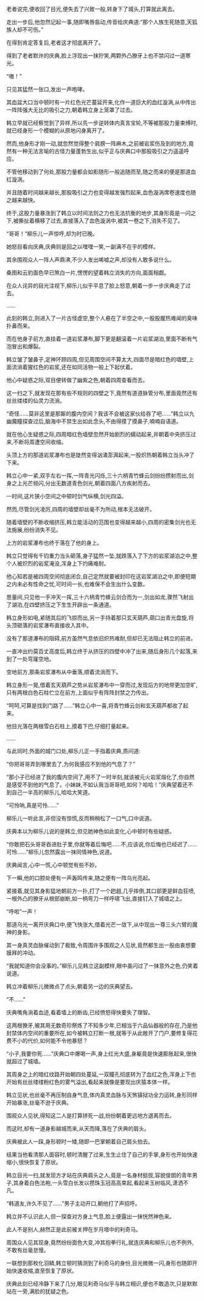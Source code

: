 
老者说完,便收回了目光,便失去了兴致一般,转身下了城头,打算就此离去。

走出一步后,他忽然记起一事,随即嘴唇翕动,传音给庆典道:“那个人族生死随意,天狐族人却不可伤。”

在得到肯定答复后,老者这才彻底离开了。

得到了老者默许的庆典,脸上浮现出一抹狞笑,两颗外凸獠牙上也不禁闪过一道寒光。

“嗷！”

只见其猛然一张口,发出一声咆哮。

其血盆大口当中顿时有一片红色光芒蔓延开来,化作一道巨大的血红漩涡,从中传出一阵阵强大无比的吸引之力,朝着韩立身上笼罩了过去。

韩立早就已经察觉到了异样,所以先一步逆转体内真言宝轮,不等被那股力量束缚时,就已经身形一个模糊的从原地闪身离开了。

然而,他身形才刚一动,就忽然觉得整个肩膀一阵麻木,之前被岩浆伤及到的地方,竟然有一种无法言喻的古怪力量蓬勃生出,似乎正与庆典口中那股吸引之力遥遥呼应。

不管他移动到了何处,那股力量都会如影随形一般追随而至,随之而来的便是那道血红漩涡。

并且随着时间越来越长,那股吸引之力也变得越发强烈起来,血色漩涡席卷速度也随之越来越快。

终于,这股力量暴涨到了韩立以时间法则之力也无法抗衡的地步,其身形竟是一闪之下,被撕扯着横移了过去,直接落入了血色漩涡中,被其一卷之下,消失不见了。

“哥哥！”柳乐儿一声惊呼,却为时已晚。

她怒目看向庆典,庆典则是回之以嘿嘿一笑,一副满不在乎的模样。

其余围观众人一阵人声鼎沸,不少人发出唏嘘之声,却没有人敢多说什么。

桑图和云豹面色早已煞白一片,愣愣的望着韩立消失的方向,面面相觑。

在众人诧异的目光注视下,柳乐儿似乎平息了脸上怒意,朝着一步一步庆典走了过去。

……

此刻的韩立,则进入了一片古怪虚空,整个人悬在了半空之中,一股股腥热难闻的臭味扑鼻而来。

而在他身子前方,直挂着一道岩浆瀑布,脚下更是翻滚着一片岩浆湖泊,里面不断有气泡冒出和爆裂。

韩立皱了皱鼻子,定神环顾四周,但见周围空间不算太大,四面尽是暗红色的墙壁,上面流淌着猩红色的岩浆,还在如同活物一般上下起伏着。

他心中疑惑之际,双目便转做了幽紫之色,朝着四周查看而去。

这一扫之下,就发现在那有些不规则的四壁之下,竟然有道道脉管分布,里面竟然还有丝丝缕缕的仙灵力流淌。

“奇怪……莫非这里是那厮的腹内空间？我该不会被这家伙给吞了吧……”韩立以九幽魔瞳探查过后,脑海中不禁生出如此念头,不由得摸了摸鼻子,喃喃自语道。

就在他心生疑惑之际,四周暗红色墙壁忽然开始剧烈的蠕动起来,并朝着中央挤压过来,不断将周遭空间收缩。

头顶上方的那道岩浆瀑布也是陡然变得汹涌澎湃起来,一股炽热朝着韩立当头冲了下来。

韩立心中一紧,双手左右一挥,一阵青光闪烁,三十六柄青竹蜂云剑纷纷攒射而出,剑身之上光芒频闪,分出无数道青色剑光,朝着四面八方疾射而去。

一时间,这片狭小空间之中顿时剑气纵横,剑光四溢。

然而,尽管剑光凌厉,四周的墙壁却丝毫不为所动,根本无法破开。

随着墙壁的不断收缩挤压,韩立能活动的范围也变得越来越小,四周的密集剑光也无法施展,纷纷消失不见。

上方的岩浆瀑布也终于落在了他的身上。

韩立只觉得有千钧重力当头砸落,身子猛然一坠,就跌落入了下方的岩浆湖泊之中,整个人被炽烈的岩浆淹没,浑身上下灼痛难耐。

他心知若是被四周空间彻底闭合,自己定然就要被封印在这岩浆湖泊之中,即便短期之内未必有性命之忧,可时间一长,也难保不会生出什么变数。

思量间,只见他一手冲天一挥,三十六柄青竹蜂云剑合而为一,剑出如龙,骤然飞射出了湖泊,在四壁挤压之下生生开辟出一条通道。

韩立身形如电,紧随其后的飞掠而出,另一手持着那只玄天葫芦,葫口出青光盘旋,将头顶砸落的岩浆瀑布直接收入其中。

没有了那道瀑布的阻碍,前方虽然气息依旧炽热难耐,但却已无法阻止韩立的前进。

一直冲出约莫百丈高度后,韩立终于从挤压的四壁中冲了出来,随后身形几个起落,来到了一处穹窿空地。

空地前方,那条岩浆瀑布从中垂落,顺着流淌而下。

韩立身形一晃,借着玄天葫芦之势从岩浆瀑布中一穿而过,发现后方的地带更加空旷,只有两根白色石柱伫立在前方,上面似乎有阵阵封禁之力传出。

“呵呵,可算是找到门路了……”韩立心中一喜,将青竹蜂云剑和玄天葫芦都收了起来。

他目光落在两根雪白石柱上,摸着下巴,仔细打量起来。

……

与此同时,外面的城门口处,柳乐儿正一手指着庆典,质问道:

“你把哥哥弄到哪里去了,为何我感应不到他的气息了？”

“那小子已经进了我的腹内空间了,用不了一时半刻,就该被元火岩浆熔化了,你自然是感受不到他的气息了。小妹妹,不如认我当哥哥吧,如何？哈哈！”庆典望着还不到自己一半高的柳乐儿,哈哈大笑道。

“可怜呐,真是可怜……”

柳乐儿一听此言,非但没有惊慌,反而稍稍松了一口气,口中说道。

庆典本以为柳乐儿说的是韩立,但见她神色如此变化,心中顿时有些疑惑。

“你敢把石头哥哥吞进肚子里,你就等着后悔吧……不,应该说,你后悔也已经迟了……可怜……”柳乐儿忽然露出一抹同情神色,说道。

庆典闻言,心中一慌,心中顿觉有些不妙。

下一瞬,他的口腔处便有一声轰鸣传来,随之便有一阵乌光亮起。

紧接着,就见其身影猛地朝前方一扑,打了一个趔趄,几乎摔倒,其口部更是鲜血狂喷,一根外凸的獠牙从根部崩断,如一柄弯刀一样呼啸飞出,直接钉入了城墙之上。

“呼啦”一声！

那道乌光一离开庆典口中,便飞快涨大,借着光芒一敛下,从中现出一尊三头六臂的魔神的身影。

其一身真灵血脉催动到了极致,令周围许多围观之人见状,竟然都生出一股由衷想要膜拜的冲动。

“我就知道你会没事的。”柳乐儿见韩立这副模样,眼中虽闪过了一抹意外之色,仍笑着说道。

韩立冲着柳乐儿微微点了点头,朝着另一边的庆典望去。

“不……”

庆典嘴角淌着血迹,看着墙上的断齿,已经愤怒得快要失了理智。

这两根獠牙,被其用无数奇珍祭炼了不知多少年,已相当于六品仙器般的存在,乃是他封禁体内空间的重要所在,如今被韩立打断一根,就等于从此敞开了门户,要修复得花费不小的代价,如何能不令他暴怒？

“小子,我要你死……”庆典口中爆喝一声,身上红光大盛,身躯竟是快速膨胀起来,很快就超过了城墙。

其周身之上的暗红纹路开始朝四处蔓延,一双瞳孔彻底转为了血红之色,浑身上下也开始有丝丝缕缕粉红色的雾气溢出,看起来就像是要现出庆猿本体一样。

韩立见状,也丝毫不再压制自身气息,体内真灵血脉与天煞镇狱功全力运转,身形同样开始暴涨,丝毫不逊于庆典。

围观众人见状,得知这二人是打算拼死一战,纷纷朝着更远地方退离而去。

而这时,却有一道身影越城而来,从天而降,落在了庆典的肩头。

庆典被此人一踩,身形顿时一矮,随即一巴掌朝着自己肩头拍去。

结果当他看清那人面容时,顿时清醒了过来,生生止住了自己的手掌,身形也开始快速缩小,很快恢复了原状。

韩立目光一扫,就发现方才站在庆典肩头之人,竟是一名身材挺拔,容貌俊朗的青年男子,其身着白色法袍,一头雪白长发以攒珠玉冠高高束起,看起来玉树临风,潇洒不凡。

“韩道友,许久不见了……”男子主动开口,朝他打了声招呼。

韩立并不认识此人,但一探查对方身上气息,脸上便露出一抹恍然神色来。

此人不是别人,赫然正是此前被关押在岁月塔中的利奇马。

周围众人见其现身,竟然纷纷面色大变,冲其抱拳行礼,就连庆典和柳乐儿也不例外,不敢有丝毫怠慢。

一联想到那枚化羽鳞,韩立顿时猜测到了利奇马的身份,目光微微一闪,身形也随即开始快速收缩,直至恢复了原状。

庆典此刻已经冷静下来了几分,眼见利奇马似乎与韩立相识,便也不敢造次,只是默默站在一旁,满脸的犹疑之色。